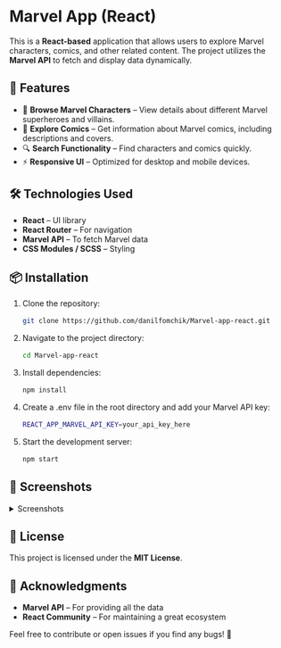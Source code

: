 # Marvel App (React)

This is a **React-based** application that allows users to explore Marvel characters, comics, and other related content. The project utilizes the **Marvel API** to fetch and display data dynamically.

## 🚀 Features

- 📌 **Browse Marvel Characters** – View details about different Marvel superheroes and villains.
- 📖 **Explore Comics** – Get information about Marvel comics, including descriptions and covers.
- 🔍 **Search Functionality** – Find characters and comics quickly.
- ⚡ **Responsive UI** – Optimized for desktop and mobile devices.

## 🛠️ Technologies Used

- **React** – UI library
- **React Router** – For navigation
- **Marvel API** – To fetch Marvel data
- **CSS Modules / SCSS** – Styling

## 📦 Installation

1. Clone the repository:

    ```sh
    git clone https://github.com/danilfomchik/Marvel-app-react.git
    ```

2. Navigate to the project directory:

    ```sh
    cd Marvel-app-react
    ```

3. Install dependencies:

    ```sh
    npm install
    ```

4. Create a .env file in the root directory and add your Marvel API key:

    ```sh
    REACT_APP_MARVEL_API_KEY=your_api_key_here
    ```

5. Start the development server:
    ```sh
    npm start
    ```

## 📸 Screenshots

<details>
<summary>Screenshots</summary>
<br>
    
Home Page:
![Home Page](./public/screenshots/homepage.png)
Selected Character:
![Selected Character](./public/screenshots/selected-char.png)
Comics Page:
![Comics Page](./public/screenshots/comics-page.png)
Single Comic Page:
![Single Comic Page](./public/screenshots/comic-page.png)
Single Character Page:
![Single Character Page](./public/screenshots/char-page.png)
</details>

## 📜 License

This project is licensed under the **MIT License**.

## 🙌 Acknowledgments

- **Marvel API** – For providing all the data
- **React Community** – For maintaining a great ecosystem

Feel free to contribute or open issues if you find any bugs! 🚀
